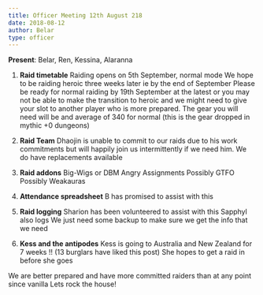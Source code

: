 ```yaml
---
title: Officer Meeting 12th August 218
date: 2018-08-12
author: Belar
type: officer
---
```


**Present**: Belar, Ren, Kessina, Alaranna

1. **Raid timetable**
Raiding opens on 5th September, normal mode
We hope to be raiding heroic three weeks later ie by the end of September
Please be ready for normal raiding by 19th September at the latest or you may not be able to make the transition to heroic and we might need to give your slot to another player who is more prepared.
The gear you will need will be and average of 340 for normal (this is the gear dropped in mythic +0 dungeons)
<!--more-->

2. **Raid Team**
Dhaojin is unable to commit to our raids due to his work commitments but will happily join us intermittently if we need him.
We do have replacements available

3. **Raid addons**
Big-Wigs or DBM
Angry Assignments
Possibly GTFO
Possibly Weakauras

4. **Attendance spreadsheet**
B has promised to assist with this

5. **Raid logging**
Sharion has been volunteered to assist with this 
Sapphyl also logs
We just need some backup to make sure we get the info that we need

6. **Kess and the antipodes**
Kess is going to Australia and New Zealand for 7 weeks !!
(13 burglars have liked this post)
She hopes to get a raid in before she goes

We are better prepared and have more committed raiders than at any point since vanilla
Lets rock the house!
